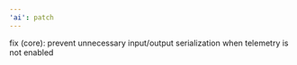 ```yaml
---
'ai': patch
---
```


fix (core): prevent unnecessary input/output serialization when telemetry is not enabled
